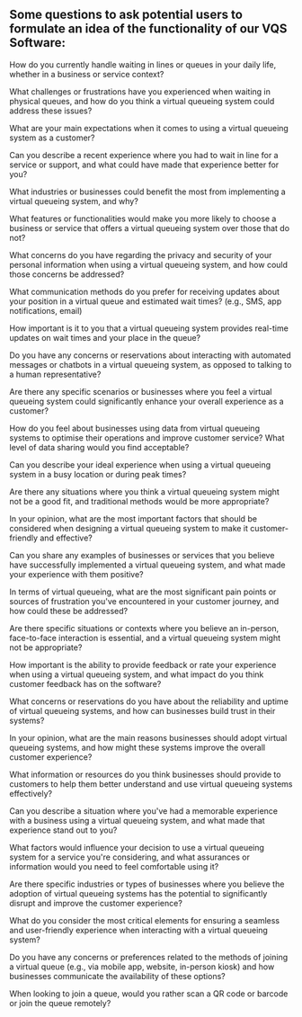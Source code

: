 ## Some questions to ask potential users to formulate an idea of the functionality of our VQS Software:

How do you currently handle waiting in lines or queues in your daily life, whether in a business or service context?

What challenges or frustrations have you experienced when waiting in physical queues, and how do you think a virtual queueing system could address these issues?

What are your main expectations when it comes to using a virtual queueing system as a customer?

Can you describe a recent experience where you had to wait in line for a service or support, and what could have made that experience better for you?

What industries or businesses could benefit the most from implementing a virtual queueing system, and why?

What features or functionalities would make you more likely to choose a business or service that offers a virtual queueing system over those that do not?

What concerns do you have regarding the privacy and security of your personal information when using a virtual queueing system, and how could those concerns be addressed?

What communication methods do you prefer for receiving updates about your position in a virtual queue and estimated wait times? (e.g., SMS, app notifications, email)

How important is it to you that a virtual queueing system provides real-time updates on wait times and your place in the queue?

Do you have any concerns or reservations about interacting with automated messages or chatbots in a virtual queueing system, as opposed to talking to a human representative?

Are there any specific scenarios or businesses where you feel a virtual queueing system could significantly enhance your overall experience as a customer?

How do you feel about businesses using data from virtual queueing systems to optimise their operations and improve customer service? What level of data sharing would you find acceptable?

Can you describe your ideal experience when using a virtual queueing system in a busy location or during peak times?

Are there any situations where you think a virtual queueing system might not be a good fit, and traditional methods would be more appropriate?

In your opinion, what are the most important factors that should be considered when designing a virtual queueing system to make it customer-friendly and effective?

Can you share any examples of businesses or services that you believe have successfully implemented a virtual queueing system, and what made your experience with them positive?

In terms of virtual queueing, what are the most significant pain points or sources of frustration you've encountered in your customer journey, and how could these be addressed?

Are there specific situations or contexts where you believe an in-person, face-to-face interaction is essential, and a virtual queueing system might not be appropriate?

How important is the ability to provide feedback or rate your experience when using a virtual queueing system, and what impact do you think customer feedback has on the software?

What concerns or reservations do you have about the reliability and uptime of virtual queueing systems, and how can businesses build trust in their systems?

In your opinion, what are the main reasons businesses should adopt virtual queueing systems, and how might these systems improve the overall customer experience?

What information or resources do you think businesses should provide to customers to help them better understand and use virtual queueing systems effectively?

Can you describe a situation where you've had a memorable experience with a business using a virtual queueing system, and what made that experience stand out to you?

What factors would influence your decision to use a virtual queueing system for a service you're considering, and what assurances or information would you need to feel comfortable using it?

Are there specific industries or types of businesses where you believe the adoption of virtual queueing systems has the potential to significantly disrupt and improve the customer experience?

What do you consider the most critical elements for ensuring a seamless and user-friendly experience when interacting with a virtual queueing system?

Do you have any concerns or preferences related to the methods of joining a virtual queue (e.g., via mobile app, website, in-person kiosk) and how businesses communicate the availability of these options?

When looking to join a queue, would you rather scan a QR code or barcode or join the queue remotely?
